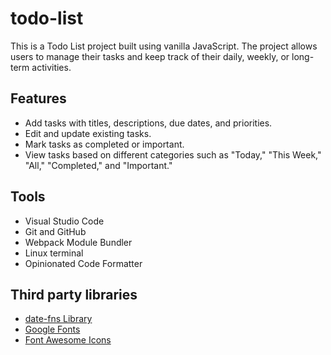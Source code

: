 # todo-list

This is a Todo List project built using vanilla JavaScript. The project allows users to manage their tasks and keep track of their daily, weekly, or long-term activities.

## Features

- Add tasks with titles, descriptions, due dates, and priorities.
- Edit and update existing tasks.
- Mark tasks as completed or important.
- View tasks based on different categories such as "Today," "This Week," "All," "Completed," and "Important."

## Tools
- Visual Studio Code
- Git and GitHub
- Webpack Module Bundler
- Linux terminal
- Opinionated Code Formatter

## Third party libraries
- [date-fns Library](https://date-fns.org/)
- [Google Fonts](https://fonts.google.com/)
- [Font Awesome  Icons](https://fontawesome.com/)

